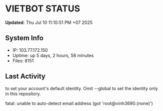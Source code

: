# VIETBOT STATUS
**Updated**: Thu Jul 10 11:10:51 PM +07 2025

## System Info
- IP: 103.77.172.150
- Uptime: up 5 days, 2 hours, 58 minutes
- Files: 8151

## Last Activity

to set your account's default identity.
Omit --global to set the identity only in this repository.

fatal: unable to auto-detect email address (got 'root@vinh3690.(none)')
